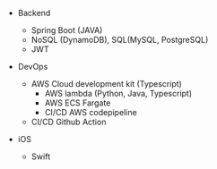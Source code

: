 - Backend 
  - Spring Boot (JAVA)
  - NoSQL (DynamoDB), SQL(MySQL, PostgreSQL)
  - JWT

- DevOps
  - AWS Cloud development kit (Typescript)
    - AWS lambda (Python, Java, Typescript)
    - AWS ECS Fargate
    - CI/CD AWS codepipeline
  - CI/CD Github Action

- iOS
  - Swift
